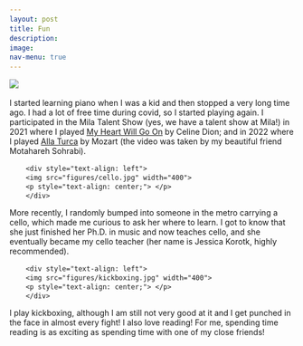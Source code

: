 ```yaml
---
layout: post
title: Fun
description: 
image: 
nav-menu: true
---
```

<img src="figures/piano.jpg" width="220">

I started learning piano when I was a kid and then stopped a very long time ago. I had a lot of free time during covid, so I started playing again. I participated in the Mila Talent Show (yes, we have a talent show at Mila!) in 2021 where I  played <a href="https://drive.google.com/file/d/1qAO4XGsoHRJ6J7iyfh8owQkvXP2dk2p1/view?usp=sharing">My Heart Will Go On</a> by Celine Dion; and in 2022 where I played <a href="https://drive.google.com/file/d/1Kqf-kE5VoTM-59JaC0gZvcaF9gjIzFaJ/view?usp=sharing">Alla Turca</a> by Mozart (the video was taken by my beautiful friend Motahareh Sohrabi). 

		<div style="text-align: left">
		<img src="figures/cello.jpg" width="400">
		<p style="text-align: center;"> </p>
		</div>
  
More recently, I randomly bumped into someone in the metro carrying a cello, which made me curious to ask her where to learn. I got to know that she just finished her Ph.D. in music and now teaches cello, and she eventually became my cello teacher (her name is Jessica Korotk, highly recommended). 

		<div style="text-align: left">
		<img src="figures/kickboxing.jpg" width="400">
		<p style="text-align: center;"> </p>
		</div>
I play kickboxing, although I am still not very good at it and I get punched in the face in almost every fight! I also love reading! For me, spending time reading is as exciting as spending time with one of my close friends!



